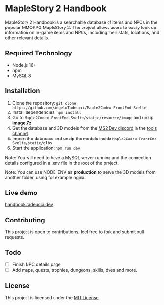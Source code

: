 # MapleStory 2 Handbook

MapleStory 2 Handbook is a searchable database of items and NPCs in the popular MMORPG MapleStory 2. The project allows users to easily look up information on in-game items and NPCs, including their stats, locations, and other relevant details.

## Required Technology

- Node.js 16+
- npm
- MySQL 8

## Installation

1. Clone the repository: `git clone https://github.com/AngeloTadeucci/Maple2Codex-FrontEnd-Svelte`
2. Install dependencies: `npm install`
3. Go to `Maple2Codex-FrontEnd-Svelte/static/resource/image` and unzip **image.7z**
4. Get the database and 3D models from the [MS2 Dev discord](https://discord.com/invite/mABkFFhBuU) in the [tools channel](https://discord.com/channels/783045053501276170/1061066540998479911).
5. Import the database and unzip the models inside `Maple2Codex-FrontEnd-Svelte/static/glbs`
6. Start the application: `npm run dev`

Note: You will need to have a MySQL server running and the connection details configured in a .env file in the root of the project.

Note: You can use NODE_ENV as **production** to serve the 3D models from another folder, using for example nginx.

## Live demo

[handbook.tadeucci.dev](https://handbook.tadeucci.dev)

## Contributing

This project is open to contributions, feel free to fork and submit pull requests.

## Todo

- [ ] Finish NPC details page
- [ ] Add maps, quests, trophies, dungeons, skills, dyes and more.

## License

This project is licensed under the [MIT License](https://github.com/AngeloTadeucci/Maple2Codex-FrontEnd-Svelte/blob/master/LICENSE).
